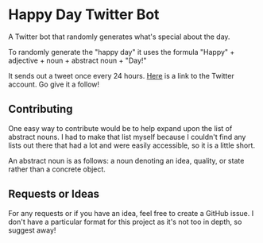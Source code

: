 # Happy Day Twitter Bot
A Twitter bot that randomly generates what's special about the day.

To randomly generate the "happy day" it uses the formula "Happy" + adjective + noun + abstract noun + "Day!"

It sends out a tweet once every 24 hours. [Here](https://twitter.com/HappyDayBot2) is  a link to the Twitter account. Go give it a follow!

## Contributing
One easy way to contribute would be to help expand upon the list of abstract nouns. I had to make that list myself because I couldn't find any lists out there that had a lot and were easily accessible, so it is a little short.

An abstract noun is as follows: a noun denoting an idea, quality, or state rather than a concrete object.

## Requests or Ideas
For any requests or if you have an idea, feel free to create a GitHub issue. I don't have a particular format for this project as it's not too in depth, so suggest away!
